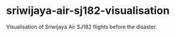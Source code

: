 # sriwijaya-air-sj182-visualisation
Visualisation of Sriwijaya Air SJ182 flights before the disaster. 
